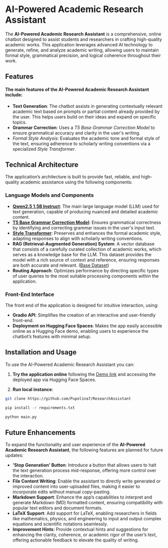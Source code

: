 # AI-Powered Academic Research Assistant
The **AI-Powered Academic Research Assistant** is a comprehensive, online chatbot designed to assist students and researchers in crafting high-quality academic works. This application leverages advanced AI technology to generate, refine, and analyze academic writing, allowing users to maintain formal style, grammatical precision, and logical coherence throughout their work.

## Features

#### The main features of the AI-Powered Academic Research Assistant include:

- **Text Generation**: The chatbot assists in generating contextually relevant academic text based on prompts or partial content already provided by the user. This helps users build on their ideas and expand on specific topics.
- **Grammar Correction**: Uses a *T5 Base Grammar Correction Model* to ensure grammatical accuracy and clarity in the user's writing.
- *Formal Style Analysis*: Evaluates the academic tone and formal style of the text, ensuring adherence to scholarly writing conventions via a specialized *Style Transformer*.

## Technical Architecture

The application’s architecture is built to provide fast, reliable, and high-quality academic assistance using the following components:

### Language Models and Components
- [**Qwen2.5 1.5B Instruct**](https://huggingface.co/Qwen/Qwen2.5-1.5B-Instruct): The main large language model (LLM) used for text generation, capable of producing nuanced and detailed academic content.
- [**T5 Base Grammar Correction Model**](https://huggingface.co/vennify/t5-base-grammar-correction): Ensures grammatical correctness by identifying and correcting grammar issues in the user's input text.
- [**Style Transformer**](https://github.com/PrithivirajDamodaran/Styleformer): Preserves and enhances the formal academic style, adapting responses to align with scholarly writing conventions.
- **RAG (Retrieval-Augmented Generation) System**: A vector database that consists of a carefully curated collection of academic works, which serves as a knowledge base for the LLM. This dataset provides the model with a rich source of context and reference, ensuring responses are both accurate and relevant. ([Base Dataset](https://huggingface.co/datasets/somosnlp-hackathon-2022/scientific_papers_en/viewer/default/train?row=0))
- **Routing Approach**: Optimizes performance by directing specific types of user queries to the most suitable processing components within the application.

### Front-End Interface
The front end of the application is designed for intuitive interaction, using:

- **Gradio API**: Simplifies the creation of an interactive and user-friendly front-end.
- **Deployment on Hugging Face Spaces**: Makes the app easily accessible online as a Hugging Face demo, enabling users to experience the chatbot’s features with minimal setup.

## Installation and Usage
To use the AI-Powered Academic Research Assistant you can: 
1. **Try the application online** following the [Demo link](link) and accessing the deployed app via Hugging Face Spaces.

2. **Run local instance**:
```bash
git clone https://github.com/Pupolina7/ResearchAssistant
```
```bash
pip install -r requirements.txt
```
```bash
python main.py
```

## Future Enhancements
To expand the functionality and user experience of the **AI-Powered Academic Research Assistant**, the following features are planned for future updates:

- **'Stop Generation' Button**: Introduce a button that allows users to halt the text generation process mid-response, offering more control over the interaction.
- **File Content Writing**: Enable the assistant to directly write generated or improved content into user-uploaded files, making it easier to incorporate edits without manual copy-pasting.
- **Markdown Support**: Enhance the app’s capabilities to interpret and generate Markdown (MD) formatted content, ensuring compatibility with popular text editors and document formats.
- **LaTeX Support**: Add support for LaTeX, enabling researchers in fields like mathematics, physics, and engineering to input and output complex equations and scientific notations seamlessly.
- **Improvement Hints**: Provide contextual hints and suggestions for enhancing the clarity, coherence, or academic rigor of the user’s text, offering actionable feedback to elevate the quality of writing.





